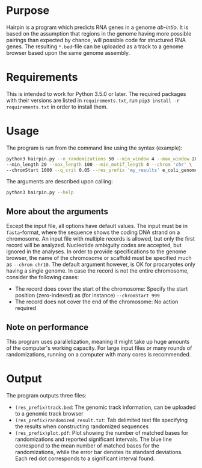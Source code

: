 # Purpose
Hairpin is a program which predicts RNA genes in a genome _ab-intio_.
It is based on the assumption that regions in the genome having more possible
pairings than expected by chance, will possible code for structured RNA genes.
The resulting `*.bed`-file can be uploaded as a track to a genome browser based
upon the same genome assembly.

# Requirements

This is intended to work for Python 3.5.0 or later. 
The required packages with their versions are listed in `requirements.txt`,
run `pip3 install -r requirements.txt` in order to install them.

# Usage
The program is run from the command line using the syntax (example):
```bash
python3 hairpin.py --n_randomizations 50 --min_window 4 --max_window 20 \
--min_length 20 --max_length 100 --min_motif_length 4 --chrom 'chr' \
--chromStart 1000 --q_crit 0.05 --res_prefix 'my_results' e_coli_genome.fasta
```
The arguments are described upon calling:

```bash
python3 hairpin.py --help
```

## More about the arguments
Except the input file, all options have default values. 
The input must be in `fasta`-format, 
where the sequence shows the coding DNA strand on a chromosome. An input file with multiple records is allowed,
but only the first record will be analyzed. Nucleotide ambiguity codes are accepted, but ignored in the analyses.
In order to provide specifications to the genome browser,
the name of the chromosome or scaffold must be specified much as `--chrom chr10`. The default argument however,
is OK for procaryotes only having a single genome. In case the record is not the entire chromosome, 
consider the following cases:

* The record does cover the start of the chromosome: Specify the start position (zero-indexed) as
 (for instance) `--chromStart 999`
* The record does not cover the end of the chromosome: No action required

## Note on performance

This program uses parallelization, meaning it might take up huge amounts of the computer's working capacity. For large 
input files or many rounds of randomizations, running on a computer with many cores is recommended. 

# Output
The program outputs three files:

* `(res_prefix)track.bed`: The genomic track information, can be uploaded to a genomic track browser
* `(res_prefix)randomized_result.txt`: Tab delimited text file specifying the results when constructing
randomized sequences
* `(res_prefix)plot.pdf`: Plot showing the number of matched bases for randomizations and
 reported significant intervals. The blue line correspond to the mean number of matched bases for the
  randomizations, while the error bar denotes its standard deviations. Each red dot corresponds to a
  significant interval found.